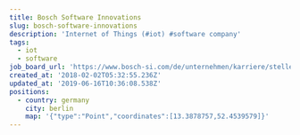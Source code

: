 ```yaml
---
title: Bosch Software Innovations
slug: bosch-software-innovations
description: 'Internet of Things (#iot) #software company'
tags:
  - iot
  - software
job_board_url: 'https://www.bosch-si.com/de/unternehmen/karriere/stellen/angebote.html'
created_at: '2018-02-02T05:32:55.236Z'
updated_at: '2019-06-16T10:36:08.538Z'
positions:
  - country: germany
    city: berlin
    map: '{"type":"Point","coordinates":[13.3878757,52.4539579]}'
---
```


